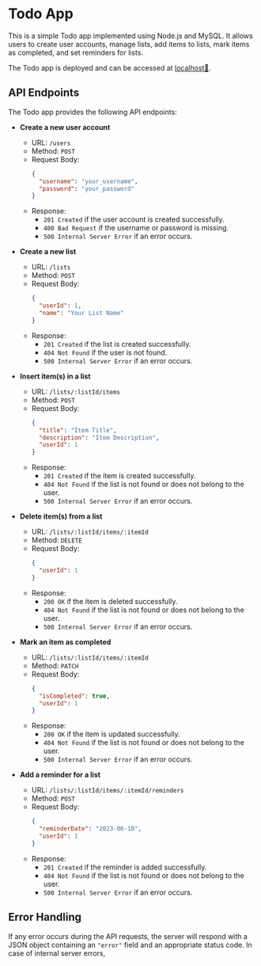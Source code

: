 # Todo App

This is a simple Todo app implemented using Node.js and MySQL. It allows users to create user accounts, manage lists, add items to lists, mark items as completed, and set reminders for lists.

The Todo app is deployed and can be accessed at [localhost😬](localhost).

## API Endpoints

The Todo app provides the following API endpoints:

- **Create a new user account**

  - URL: `/users`
  - Method: `POST`
  - Request Body:
    ```json
    {
      "username": "your_username",
      "password": "your_password"
    }
    ```
  - Response:
    - `201 Created` if the user account is created successfully.
    - `400 Bad Request` if the username or password is missing.
    - `500 Internal Server Error` if an error occurs.

- **Create a new list**

  - URL: `/lists`
  - Method: `POST`
  - Request Body:
    ```json
    {
      "userId": 1,
      "name": "Your List Name"
    }
    ```
  - Response:
    - `201 Created` if the list is created successfully.
    - `404 Not Found` if the user is not found.
    - `500 Internal Server Error` if an error occurs.

- **Insert item(s) in a list**

  - URL: `/lists/:listId/items`
  - Method: `POST`
  - Request Body:
    ```json
    {
      "title": "Item Title",
      "description": "Item Description",
      "userId": 1
    }
    ```
  - Response:
    - `201 Created` if the item is created successfully.
    - `404 Not Found` if the list is not found or does not belong to the user.
    - `500 Internal Server Error` if an error occurs.

- **Delete item(s) from a list**

  - URL: `/lists/:listId/items/:itemId`
  - Method: `DELETE`
  - Request Body:
    ```json
    {
      "userId": 1
    }
    ```
  - Response:
    - `200 OK` if the item is deleted successfully.
    - `404 Not Found` if the list is not found or does not belong to the user.
    - `500 Internal Server Error` if an error occurs.

- **Mark an item as completed**

  - URL: `/lists/:listId/items/:itemId`
  - Method: `PATCH`
  - Request Body:
    ```json
    {
      "isCompleted": true,
      "userId": 1
    }
    ```
  - Response:
    - `200 OK` if the item is updated successfully.
    - `404 Not Found` if the list is not found or does not belong to the user.
    - `500 Internal Server Error` if an error occurs.

- **Add a reminder for a list**
  - URL: `/lists/:listId/items/:itemId/reminders`
  - Method: `POST`
  - Request Body:
    ```json
    {
      "reminderDate": "2023-06-10",
      "userId": 1
    }
    ```
  - Response:
    - `201 Created` if the reminder is added successfully.
    - `404 Not Found` if the list is not found or does not belong to the user.
    - `500 Internal Server Error` if an error occurs.

## Error Handling

If any error occurs during the API requests, the server will respond with a JSON object containing an `"error"` field and an appropriate status code. In case of internal server errors,
